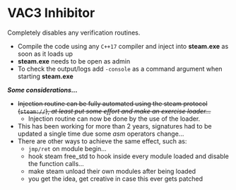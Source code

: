 # VAC3 Inhibitor

Completely disables any verification routines.

- Compile the code using any `C++17` compiler and inject into **steam.exe** as soon as it loads up
- **steam.exe** needs to be open as admin
- To check the output/logs add `-console` as a command argument when starting **steam.exe**

***Some considerations...***
- ~~Injection routine can be fully automated using the steam protocol (`steam://`), *at least put some effort and make an exercise loader...*~~
	- Injection routine can now be done by the use of the loader.
- This has been working for more than 2 years, signatures had to be updated a single time due some *asm* operators change...
- There are other ways to achieve the same effect, such as:
	- `jmp/ret` on module begin...
	- hook steam free_std to hook inside every module loaded and disable the function calls...
	- make steam unload their own modules after being loaded
	- you get the idea, get creative in case this ever gets patched
